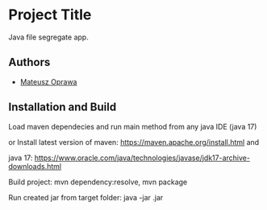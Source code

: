 # Project Title

Java file segregate app.

## Authors

- [Mateusz Oprawa](https://www.github.com/mawarop)

## Installation and Build

Load maven dependecies and run main method from any java IDE (java 17)

or Install latest version of maven: https://maven.apache.org/install.html and

java 17: https://www.oracle.com/java/technologies/javase/jdk17-archive-downloads.html

Build project:
mvn dependency:resolve,
mvn package

Run created jar from target folder: java -jar <jar-file-name>.jar
    